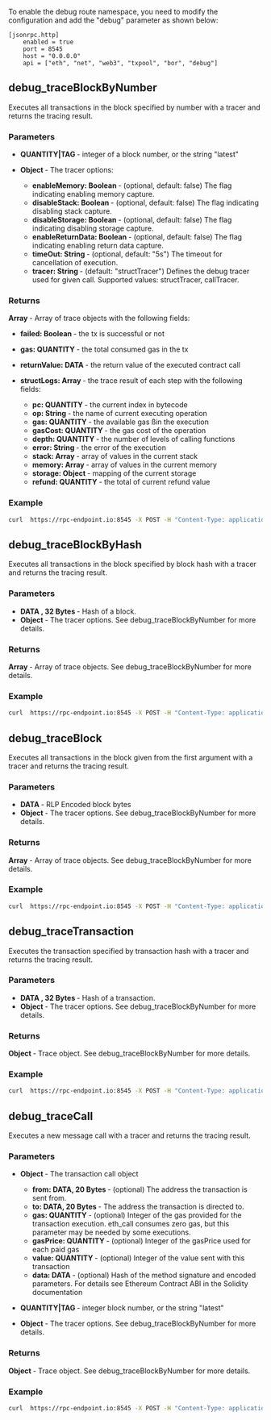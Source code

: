 To enable the debug route namespace, you need to modify the configuration and add the "debug" parameter as shown below:

```
[jsonrpc.http]
    enabled = true
    port = 8545
    host = "0.0.0.0"
    api = ["eth", "net", "web3", "txpool", "bor", "debug"]
```

## debug_traceBlockByNumber

Executes all transactions in the block specified by number with a tracer and returns the tracing result.

### Parameters

* <b>QUANTITY|TAG </b> - integer of a block number, or the string "latest"
* <b> Object </b> - The tracer options:

  +  <b>  enableMemory: Boolean </b> - (optional, default: false) The flag indicating enabling memory capture.
  +  <b>  disableStack: Boolean </b> - (optional, default: false) The flag indicating disabling stack capture.
  +  <b>  disableStorage: Boolean </b> - (optional, default: false) The flag indicating disabling storage capture.
  +  <b>  enableReturnData: Boolean </b> - (optional, default: false) The flag indicating enabling return data capture.
  +  <b>  timeOut: String </b> - (optional, default: "5s") The timeout for cancellation of execution.
  +  <b>  tracer: String </b> - (default: "structTracer") Defines the debug tracer used for given call. Supported values: structTracer, callTracer.


### Returns

<b> Array </b> - Array of trace objects with the following fields:

  * <b> failed: Boolean </b> - the tx is successful or not
  * <b> gas: QUANTITY </b> - the total consumed gas in the tx
  * <b> returnValue: DATA </b> - the return value of the executed contract call
  * <b> structLogs: Array </b> - the trace result of each step with the following fields:

    + <b> pc: QUANTITY </b> - the current index in bytecode
    + <b> op: String </b> - the name of current executing operation
    + <b> gas: QUANTITY </b> - the available gas ßin the execution
    + <b> gasCost: QUANTITY </b> - the gas cost of the operation
    + <b> depth: QUANTITY </b> - the number of levels of calling functions
    + <b> error: String </b> - the error of the execution
    + <b> stack: Array </b> - array of values in the current stack
    + <b> memory: Array </b> - array of values in the current memory
    + <b> storage: Object </b> - mapping of the current storage
    + <b> refund: QUANTITY </b> - the total of current refund value

### Example

````bash
curl  https://rpc-endpoint.io:8545 -X POST -H "Content-Type: application/json" --data '{"jsonrpc":"2.0","method":"debug_traceBlockByNumber","params":["latest"],"id":1}'
````

## debug_traceBlockByHash

Executes all transactions in the block specified by block hash with a tracer and returns the tracing result.

### Parameters

* <b> DATA , 32 Bytes </b> - Hash of a block.
* <b> Object </b> - The tracer options. See debug_traceBlockByNumber for more details.

### Returns

<b> Array </b> - Array of trace objects. See debug_traceBlockByNumber for more details.

### Example

````bash
curl  https://rpc-endpoint.io:8545 -X POST -H "Content-Type: application/json" --data '{"jsonrpc":"2.0","method":"debug_traceBlockByHash","params":["0xdc0818cf78f21a8e70579cb46a43643f78291264dda342ae31049421c82d21ae"],"id":1}'
````

## debug_traceBlock

Executes all transactions in the block given from the first argument with a tracer and returns the tracing result.

### Parameters

* <b> DATA </b> - RLP Encoded block bytes
* <b> Object </b> - The tracer options. See debug_traceBlockByNumber for more details.

### Returns

<b> Array </b> - Array of trace objects. See debug_traceBlockByNumber for more details.

### Example

````bash
curl  https://rpc-endpoint.io:8545 -X POST -H "Content-Type: application/json" --data '{"jsonrpc":"2.0","method":"debug_traceBlock","params":["0xf9...."],"id":1}'
````

## debug_traceTransaction

Executes the transaction specified by transaction hash with a tracer and returns the tracing result.

### Parameters

* <b> DATA , 32 Bytes </b> - Hash of a transaction.
* <b> Object </b> - The tracer options. See debug_traceBlockByNumber for more details.

### Returns

<b> Object </b> - Trace object. See debug_traceBlockByNumber for more details.

### Example

````bash
curl  https://rpc-endpoint.io:8545 -X POST -H "Content-Type: application/json" --data '{"jsonrpc":"2.0","method":"debug_traceTransaction","params":["0xdc0818cf78f21a8e70579cb46a43643f78291264dda342ae31049421c82d21ae"],"id":1}'
````

## debug_traceCall

Executes a new message call with a tracer and returns the tracing result.

### Parameters

* <b> Object </b>  - The transaction call object

  +  <b>  from: DATA, 20 Bytes </b> - (optional) The address the transaction is sent from.
  +  <b>  to: DATA, 20 Bytes </b> - The address the transaction is directed to.
  +  <b>  gas: QUANTITY </b> - (optional) Integer of the gas provided for the transaction execution. eth_call consumes zero gas, but this parameter may be needed by some executions.
  +  <b>  gasPrice: QUANTITY </b> - (optional) Integer of the gasPrice used for each paid gas
  +  <b>  value: QUANTITY </b> - (optional) Integer of the value sent with this transaction
  +  <b>  data: DATA </b> - (optional) Hash of the method signature and encoded parameters. For details see Ethereum Contract ABI in the Solidity documentation

* <b> QUANTITY|TAG </b> - integer block number, or the string "latest"
* <b> Object </b> - The tracer options. See debug_traceBlockByNumber for more details.

### Returns

<b> Object </b> - Trace object. See debug_traceBlockByNumber for more details.

### Example

````bash
curl  https://rpc-endpoint.io:8545 -X POST -H "Content-Type: application/json" --data '{"jsonrpc":"2.0","method":"debug_traceCall","params":[{"to": "0x1234", "data": "0x1234"}, "latest", {}],"id":1}'
````

